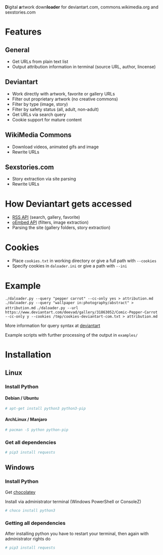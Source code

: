 **D**igital **a**rtwork down**loader** for deviantart.com, commons.wikimedia.org and sexstories.com

# Features
## General
* Get URLs from plain text list
* Output attribution information in terminal (source URL, author, lincense)

## Deviantart
* Work directly with artwork, favorite or gallery URLs
* Filter out proprietary artwork (no creative commons)
* Filter by type (image, story)
* Filter by safety status (all, adult, non-adult)
* Get URLs via search query
* Cookie support for mature content

## WikiMedia Commons
* Download videos, animated gifs and image
* Rewrite URLs

## Sexstories.com
* Story extraction via site parsing
* Rewrite URLs

# How Deviantart gets accessed
* [RSS API](https://www.deviantart.com/developers/rss) (search, gallery, favorite)
* [oEmbed API](https://www.deviantart.com/developers/oembed) (filters, image extraction)
* Parsing the site (gallery folders, story extraction)

# Cookies
* Place `cookies.txt` in working directory or give a full path with `--cookies`
* Specify cookies in `daloader.ini` or give a path with `--ini`

# Example

`./daloader.py --query "pepper carrot" --cc-only yes > attribution.md`
`./daloader.py --query "wallpaper in:photography/abstract" > attribution.md`
`./daloader.py --url https://www.deviantart.com/deevad/gallery/31863052/Comic-Pepper-Carrot --cc-only y --cookies /tmp/cookies-deviantart-com.txt > attribution.md`


More information for query syntax at [deviantart](https://www.deviantartsupport.com/en/article/how-do-i-use-rss-feeds)

Example scripts with further processing of the output in `examples/`

# Installation
## Linux
### Install Python
#### Debian / Ubuntu
```sh
# apt-get install python3 python3-pip
```
#### ArchLinux / Manjaro
```sh
# pacman -S python python-pip
```
### Get all dependencies
```sh
# pip3 install requests
```

## Windows
### Install Python
Get [chocolatey](https://chocolatey.org/)

Install via administrator terminal (Windows PowerShell or ConsoleZ)
```sh
# choco install python3
```

### Getting all dependencies
After installing python you  have to restart your terminal, then again with administrator rights do
```sh
# pip3 install requests
```